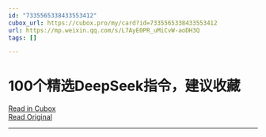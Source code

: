 ```yaml
---
id: "7335565338433553412"
cubox_url: https://cubox.pro/my/card?id=7335565338433553412
url: https://mp.weixin.qq.com/s/L7AyE0PR_uMiCvW-aoDH3Q
tags: []

---
```

# 100个精选DeepSeek指令，建议收藏



[Read in Cubox](https://cubox.pro/my/card?id=7335565338433553412)  
[Read Original](https://mp.weixin.qq.com/s/L7AyE0PR_uMiCvW-aoDH3Q)  

---

